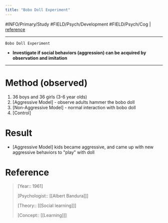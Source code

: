 ```yaml
---
title: "Bobo Doll Experiment"
---
```



#INFO/Primary/Study #FIELD/Psych/Development #FIELD/Psych/Cog  | [reference](https://en.wikipedia.org/wiki/Bobo_doll_experiment)

---

`Bobo Doll Experiment`

- **Investigate if social behaviors (aggression) can be acquired by observation and imitation**

---


# Method (observed)

1. 36 boys and 36 girls (3-6 year olds)
2. [Aggressive Model] - observe adults hammer the bobo doll
3. [Non-Aggressive Model] - normal interaction with bobo doll
4. [Control]

# Result

- [Aggressive Model] kids became aggressive, and came up with new aggressive behaviors to "play" with doll


# Reference

> [Year:: 1961]
> 
> [Psychologist:: [[Albert Bandura]]]
> 
> [Theory:: [[Social learning]]]
> 
> [Concept:: [[Learning]]]


